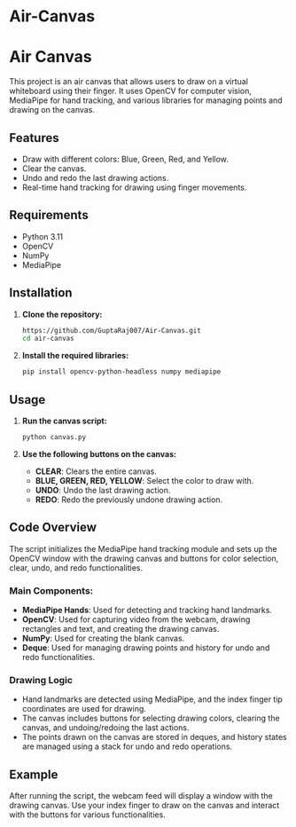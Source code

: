 # Air-Canvas
# Air Canvas

This project is an air canvas that allows users to draw on a virtual whiteboard using their finger. It uses OpenCV for computer vision, MediaPipe for hand tracking, and various libraries for managing points and drawing on the canvas.

## Features

- Draw with different colors: Blue, Green, Red, and Yellow.
- Clear the canvas.
- Undo and redo the last drawing actions.
- Real-time hand tracking for drawing using finger movements.

## Requirements

- Python 3.11
- OpenCV
- NumPy
- MediaPipe

## Installation

1. **Clone the repository:**
    ```bash
    https://github.com/GuptaRaj007/Air-Canvas.git
    cd air-canvas
    ```

2. **Install the required libraries:**
    ```bash
    pip install opencv-python-headless numpy mediapipe
    ```

## Usage

1. **Run the canvas script:**
    ```bash
    python canvas.py
    ```

2. **Use the following buttons on the canvas:**
    - **CLEAR**: Clears the entire canvas.
    - **BLUE, GREEN, RED, YELLOW**: Select the color to draw with.
    - **UNDO**: Undo the last drawing action.
    - **REDO**: Redo the previously undone drawing action.

## Code Overview

The script initializes the MediaPipe hand tracking module and sets up the OpenCV window with the drawing canvas and buttons for color selection, clear, undo, and redo functionalities. 

### Main Components:

- **MediaPipe Hands**: Used for detecting and tracking hand landmarks.
- **OpenCV**: Used for capturing video from the webcam, drawing rectangles and text, and creating the drawing canvas.
- **NumPy**: Used for creating the blank canvas.
- **Deque**: Used for managing drawing points and history for undo and redo functionalities.

### Drawing Logic

- Hand landmarks are detected using MediaPipe, and the index finger tip coordinates are used for drawing.
- The canvas includes buttons for selecting drawing colors, clearing the canvas, and undoing/redoing the last actions.
- The points drawn on the canvas are stored in deques, and history states are managed using a stack for undo and redo operations.

## Example

After running the script, the webcam feed will display a window with the drawing canvas. Use your index finger to draw on the canvas and interact with the buttons for various functionalities.


